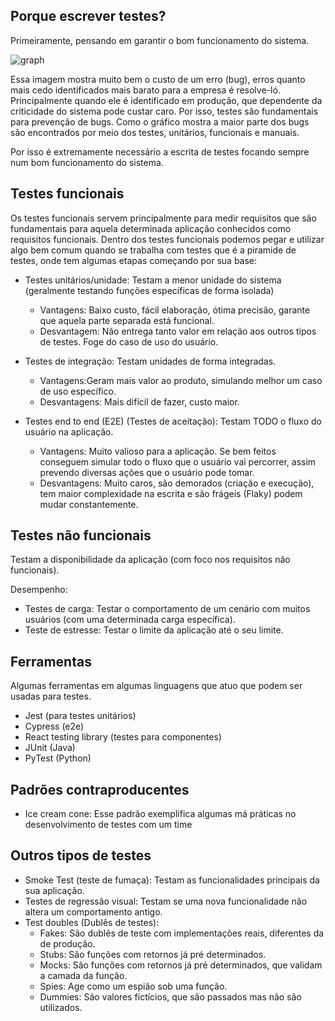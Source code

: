 ## Porque escrever testes?

Primeiramente, pensando em garantir o bom funcionamento do sistema.

![graph](https://external-content.duckduckgo.com/iu/?u=https%3A%2F%2Fwww.parasoft.com%2Fwp-content%2Fuploads%2F2020%2F06%2FGraph_Applied_Software_Measurement_Graph-e1691169339658.jpg&f=1&nofb=1&ipt=67e17a836da9a3737163e865d0e05db66ec98e561e83e26f5dce76854a78c071&ipo=images)

Essa imagem mostra muito bem o custo de um erro (bug), erros quanto mais cedo identificados mais barato para a empresa é resolve-ló. Principalmente quando ele é identificado em produção, que dependente da criticidade do sistema pode custar caro. Por isso, testes são fundamentais para prevenção de bugs. Como o gráfico mostra a maior parte dos bugs são encontrados por meio dos testes, unitários, funcionais e manuais.

Por isso é extremamente necessário a escrita de testes focando sempre num bom funcionamento do sistema.

## Testes funcionais

Os testes funcionais servem principalmente para medir requisitos que são fundamentais para aquela determinada aplicação conhecidos como requisitos funcionais. Dentro dos testes funcionais podemos pegar e utilizar algo bem comum quando se trabalha com testes que é a piramide de testes, onde tem algumas etapas começando por sua base:

- Testes unitários/unidade: Testam a menor unidade do sistema (geralmente testando funções específicas de forma isolada)

  - Vantagens: Baixo custo, fácil elaboração, ótima precisão, garante que aquela parte separada está funcional.
  - Desvantagem: Não entrega tanto valor em relação aos outros tipos de testes. Foge do caso de uso do usuário.

- Testes de integração: Testam unidades de forma integradas.

  - Vantagens:Geram mais valor ao produto, simulando melhor um caso de uso específico.
  - Desvantagens: Mais difícil de fazer, custo maior.

- Testes end to end (E2E) (Testes de aceitação): Testam TODO o fluxo do usuário na aplicação.

  - Vantagens: Muito valioso para a aplicação. Se bem feitos conseguem simular todo o fluxo que o usuário vai percorrer, assim prevendo diversas ações que o usuário pode tomar.
  - Desvantagens: Muito caros, são demorados (criação e execução), tem maior complexidade na escrita e são frágeis (Flaky) podem mudar constantemente.

## Testes não funcionais

Testam a disponibilidade da aplicação (com foco nos requisitos não funcionais).

Desempenho:

- Testes de carga: Testar o comportamento de um cenário com muitos usuários (com uma determinada carga específica).
- Teste de estresse: Testar o limite da aplicação até o seu limite.

## Ferramentas

Algumas ferramentas em algumas linguagens que atuo que podem ser usadas para testes.

- Jest (para testes unitários)
- Cypress (e2e)
- React testing library (testes para componentes)
- JUnit (Java)
- PyTest (Python)

## Padrões contraproducentes

- Ice cream cone: Esse padrão exemplifica algumas má práticas no desenvolvimento de testes com um time

## Outros tipos de testes

- Smoke Test (teste de fumaça): Testam as funcionalidades principais da sua aplicação.
- Testes de regressão visual: Testam se uma nova funcionalidade não altera um comportamento antigo.
- Test doubles (Dublês de testes):
  - Fakes: São dublês de teste com implementações reais, diferentes da de produção.
  - Stubs: São funções com retornos já pré determinados.
  - Mocks: São funções com retornos já pré determinados, que validam a camada da função.
  - Spies: Age como um espião sob uma função.
  - Dummies: São valores fictícios, que são passados mas não são utilizados.
